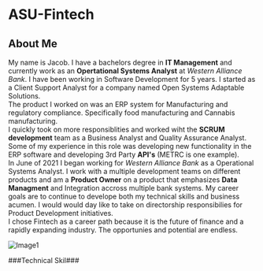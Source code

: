 # ASU-Fintech
## About Me
 My name is Jacob. I have a bachelors degree in **IT Management** and currently work as an **Opertational Systems Analyst** at *Western Alliance Bank*. 
I have been working in Software Development for 5 years. I started as a Client Support Analyst for a company named Open Systems Adaptable Solutions.  
The product I worked on was an ERP system for Manufacturing and regulatory compliance. Specifically food manufacturing and Cannabis manufacturing.  
I quickly took on more responsiblities and worked wiht the **SCRUM development** team as a Business Analyst and Quality Assurance Analyst. Some of my experience in this role was developing new functionality in the ERP software and developing 3rd Party **API's** (METRC is one example).   
In June of 2021 I began working for *Western Alliance Bank* as a Operational Systems Analyst. I work with a multiple development teams on different products and am a **Product Owner** on a product that emphasizes **Data Managment** and Integration accross multiple bank systems. 
My career goals are to continue to develope both my technical skills and business acumen. I would would day like to take on directorship responsibilies for Product Development initiatives.   
I chose Fintech as a career path because it is the future of finance and a rapidly expanding industry. The opportunies and potential are endless. 

![Image1](https://www.mastercard.com/news/media/e5ga2253/fintech_banner.png?rnd=132839110653200000)

###Technical Skil###  
  
